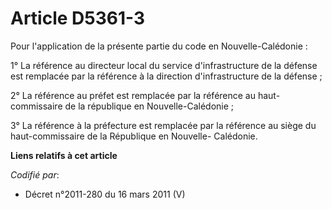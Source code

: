 # Article D5361-3

Pour l'application de la présente partie du code en Nouvelle-Calédonie :

1° La référence au directeur local du service d'infrastructure de la défense est remplacée par la référence à la direction
d'infrastructure de la défense ;

2° La référence au préfet est remplacée par la référence au haut-commissaire de la république en Nouvelle-Calédonie ;

3° La référence à la préfecture est remplacée par la référence au siège du haut-commissaire de la République en Nouvelle-
Calédonie.

**Liens relatifs à cet article**

_Codifié par_:

  - Décret n°2011-280 du 16 mars 2011 (V)
